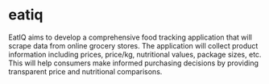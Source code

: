 # eatiq
EatIQ aims to develop a comprehensive food tracking application that will scrape data from online grocery stores. The application will collect product information including prices, price/kg, nutritional values, package sizes, etc. This will help consumers make informed purchasing decisions by providing transparent price and nutritional comparisons.
